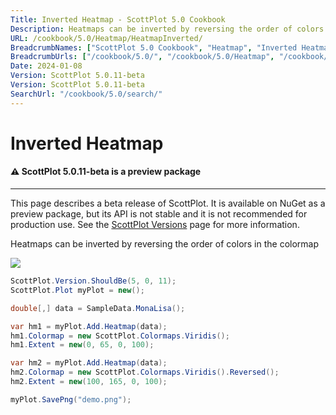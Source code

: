 ```yaml
---
Title: Inverted Heatmap - ScottPlot 5.0 Cookbook
Description: Heatmaps can be inverted by reversing the order of colors in the colormap
URL: /cookbook/5.0/Heatmap/HeatmapInverted/
BreadcrumbNames: ["ScottPlot 5.0 Cookbook", "Heatmap", "Inverted Heatmap"]
BreadcrumbUrls: ["/cookbook/5.0/", "/cookbook/5.0/Heatmap", "/cookbook/5.0/Heatmap/HeatmapInverted"]
Date: 2024-01-08
Version: ScottPlot 5.0.11-beta
Version: ScottPlot 5.0.11-beta
SearchUrl: "/cookbook/5.0/search/"
---
```


# Inverted Heatmap



<div class='alert alert-warning' role='alert'><h4 class='alert-heading py-0 my-0'>⚠️ ScottPlot 5.0.11-beta is a preview package</h4><hr /><p class='mb-0'><span class='fw-semibold'>This page describes a beta release of ScottPlot.</span> It is available on NuGet as a preview package, but its API is not stable and it is not recommended for production use. See the <a href='https://scottplot.net/versions/'>ScottPlot Versions</a> page for more information. </p></div>



Heatmaps can be inverted by reversing the order of colors in the colormap

[![](/cookbook/5.0/images/HeatmapInverted.png)](/cookbook/5.0/images/HeatmapInverted.png)

```cs
ScottPlot.Version.ShouldBe(5, 0, 11);
ScottPlot.Plot myPlot = new();

double[,] data = SampleData.MonaLisa();

var hm1 = myPlot.Add.Heatmap(data);
hm1.Colormap = new ScottPlot.Colormaps.Viridis();
hm1.Extent = new(0, 65, 0, 100);

var hm2 = myPlot.Add.Heatmap(data);
hm2.Colormap = new ScottPlot.Colormaps.Viridis().Reversed();
hm2.Extent = new(100, 165, 0, 100);

myPlot.SavePng("demo.png");

```

